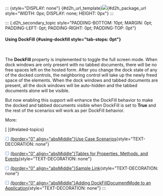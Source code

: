 ::: {style="DISPLAY: none"}
[](ms-xhelp:///?Id=d2h_url_template){#d2h_url_template}![](!package_url!){#d2h_package_url style="WIDTH: 0px; DISPLAY: none; HEIGHT: 0px"}
:::

::: {.d2h_secondary_topic style="PADDING-BOTTOM: 10pt; MARGIN: 0pt; PADDING-LEFT: 0pt; PADDING-RIGHT: 0pt; PADDING-TOP: 0pt"}
#### Using DockFill {#using-dockfill style="tab-stops: 0pt"}

 

The **DockFill** property is implemented to toggle the full screen mode. When dock windows are only present with no tabbed documents, there will be no free spaces left on the hosted form. After you change the dock state of any of the docked controls, the neighboring control will take up the newly freed space of the elements. When the dock windows and tabbed documents are present, all the dock windows will be auto-hidden and the tabbed documents alone will be visible.

But now enabling this support will enhance the DockFill behavior to make the docked and tabbed documents visible when DockFill is set to **True** and the rest of the scenarios will work as per DockFill behavior.

More:

[ ]{#related-topics}

[![](button.gif){border="0" align="absMiddle"}Use Case Scenarios](ms-xhelp:///?Id=00872708-dcbf-4582-8f9d-d7c18cb0b4b3){style="TEXT-DECORATION: none"}

[![](button.gif){border="0" align="absMiddle"}Tables for Properties, Methods, and Events](ms-xhelp:///?Id=6eadf4e8-0d16-457d-bb19-e3b5e9e66306){style="TEXT-DECORATION: none"}

[![](button.gif){border="0" align="absMiddle"}Sample Link](ms-xhelp:///?Id=abd52722-7c30-4109-99cf-cf7d0fe6c9c0){style="TEXT-DECORATION: none"}

[![](button.gif){border="0" align="absMiddle"}Adding DockFillDocumentMode to an Application](ms-xhelp:///?Id=fa36b319-3973-4a26-827a-ce2424b9d0e9){style="TEXT-DECORATION: none"}
:::
